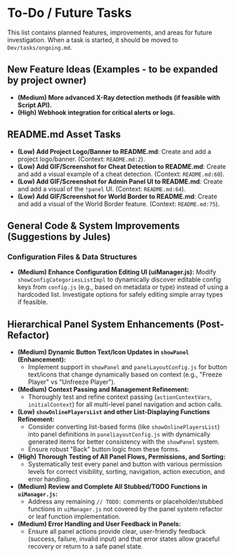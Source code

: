 # To-Do / Future Tasks

This list contains planned features, improvements, and areas for future investigation. When a task is started, it should be moved to `Dev/tasks/ongoing.md`.

## New Feature Ideas (Examples - to be expanded by project owner)
- **(Medium) More advanced X-Ray detection methods (if feasible with Script API).**
- **(High) Webhook integration for critical alerts or logs.**

## README.md Asset Tasks
- **(Low) Add Project Logo/Banner to README.md**: Create and add a project logo/banner. (Context: `README.md:2`).
- **(Low) Add GIF/Screenshot for Cheat Detection to README.md**: Create and add a visual example of a cheat detection. (Context: `README.md:60`).
- **(Low) Add GIF/Screenshot for Admin Panel UI to README.md**: Create and add a visual of the `!panel` UI. (Context: `README.md:64`).
- **(Low) Add GIF/Screenshot for World Border to README.md**: Create and add a visual of the World Border feature. (Context: `README.md:75`).

## General Code & System Improvements (Suggestions by Jules)

### Configuration Files & Data Structures
<!-- Placeholder for future tasks -->
- **(Medium) Enhance Configuration Editing UI (uiManager.js):** Modify `showConfigCategoriesListImpl` to dynamically discover editable config keys from `config.js` (e.g., based on metadata or type) instead of using a hardcoded list. Investigate options for safely editing simple array types if feasible.

## Hierarchical Panel System Enhancements (Post-Refactor)
- **(Medium) Dynamic Button Text/Icon Updates in `showPanel` (Enhancement):**
    - Implement support in `showPanel` and `panelLayoutConfig.js` for button text/icons that change dynamically based on context (e.g., "Freeze Player" vs "Unfreeze Player").
- **(Medium) Context Passing and Management Refinement:**
    - Thoroughly test and refine context passing (`actionContextVars`, `initialContext`) for all multi-level panel navigation and action calls.
- **(Low) `showOnlinePlayersList` and other List-Displaying Functions Refinement:**
    - Consider converting list-based forms (like `showOnlinePlayersList`) into panel definitions in `panelLayoutConfig.js` with dynamically generated items for better consistency with the `showPanel` system.
    - Ensure robust "Back" button logic from these forms.
- **(High) Thorough Testing of All Panel Flows, Permissions, and Sorting:**
    - Systematically test every panel and button with various permission levels for correct visibility, sorting, navigation, action execution, and error handling.
- **(Medium) Review and Complete All Stubbed/TODO Functions in `uiManager.js`:**
    - Address any remaining `// TODO:` comments or placeholder/stubbed functions in `uiManager.js` not covered by the panel system refactor or leaf function implementation.
- **(Medium) Error Handling and User Feedback in Panels:**
    - Ensure all panel actions provide clear, user-friendly feedback (success, failure, invalid input) and that error states allow graceful recovery or return to a safe panel state.
